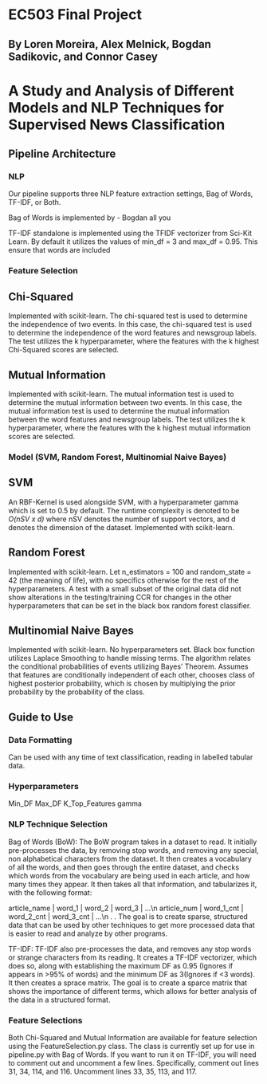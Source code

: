 # EC503 Final Project
## By Loren Moreira, Alex Melnick, Bogdan Sadikovic, and Connor Casey
# A Study and Analysis of Different Models and NLP Techniques for Supervised News Classification
## Pipeline Architecture
### NLP
Our pipeline supports three NLP feature extraction settings, Bag of Words, TF-IDF, or Both.

Bag of Words is implemented by - Bogdan all you

TF-IDF standalone is implemented using the TFIDF vectorizer from Sci-Kit Learn. By default it utilizes
the values of min_df = 3 and max_df = 0.95. This ensure that words are included 
### Feature Selection
## Chi-Squared
Implemented with scikit-learn. The chi-squared test is used to determine the independence of two events. In this case, the chi-squared test is used to determine the independence of the word features and newsgroup labels. The test utilizes the k hyperparameter, where the features with the k highest Chi-Squared scores are selected. 

## Mutual Information
Implemented with scikit-learn. The mutual information test is used to determine the mutual information between two events. In this case, the mutual information test is used to determine the mutual information between the word features and newsgroup labels. The test utilizes the k hyperparameter, where the features with the k highest mutual information scores are selected.

### Model (SVM, Random Forest, Multinomial Naive Bayes)
## SVM
An RBF-Kernel is used alongside SVM, with a hyperparameter gamma which is set to 0.5 by default. The runtime complexity is denoted to be *O(nSV x d)* where nSV denotes the number of support vectors, and d denotes the dimension of the dataset. Implemented with scikit-learn. 

## Random Forest
Implemented with scikit-learn. Let n_estimators = 100 and random_state = 42 (the meaning of life), with no specifics otherwise for the rest of the hyperparameters. A test with a small subset of the original data did not show alterations in the testing/training CCR for changes in the other hyperparameters that can be set in the black box random forest classifier. 

## Multinomial Naive Bayes
Implemented with scikit-learn. No hyperparameters set. Black box function utilizes Laplace Smoothing to handle missing terms. The algorithm relates the conditional probabilities of events utilizing Bayes’ Theorem. Assumes that features are conditionally independent of each other, chooses class of highest posterior probability, which is chosen by multiplying the prior probability by the probability of the class.


## Guide to Use
### Data Formatting
Can be used with any time of text classification, reading in labelled tabular data. 
### Hyperparameters
Min_DF
Max_DF
K_Top_Features
gamma
### NLP Technique Selection
Bag of Words (BoW):
The BoW program takes in a dataset to read. It initially pre-processes the data, by removing stop words, and removing any special, non alphabetical characters from the dataset. It then creates a vocabulary of all the words, and then goes through the entire dataset, and checks which words from the vocabulary are being used in each article, and how many times they appear. It then takes all that information, and tabularizes it, with the following format:

article_name | word_1     | word_2     | word_3     | ...\n
article_num  | word_1_cnt | word_2_cnt | word_3_cnt | ...\n
.
.
The goal is to create sparse, structured data that can be used by other techniques to get more processed data that is easier to read and analyze by other programs. 


TF-IDF:
TF-IDF also pre-processes the data, and removes any stop words or strange characters from its reading. It creates a TF-IDF vectorizer, which does so, along with establishing the maximum DF as 0.95 (Ignores if appears in >95% of words) and the minimum DF as 3(Ignores if <3 words). It then creates a sprace matrix. The goal is to create a sparce matrix that shows the importance of different terms, which allows for better analysis of the data in a structured format. 



### Feature Selections
Both Chi-Squared and Mutual Information are available for feature selection using the FeatureSelection.py class. The class is currently set up for use in pipeline.py with Bag of Words. If you want to run it on TF-IDF, you will need to comment out and uncomment a few lines. Specifically, comment out lines 31, 34, 114, and 116. Uncomment lines 33, 35, 113, and 117. 
